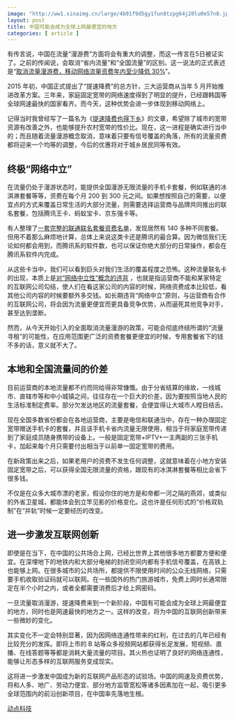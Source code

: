 ```yaml
---
image: "http://ww1.sinaimg.cn/large/4b91f9d5gy1fun8tzpg64j20lu0e57n8.jpg"
layout: post
title: 中国可能会成为全球上网最便宜的地方
categories: [ article ]
---
```


有传言说，中国在流量“漫游费”方面将会有重大的调整，而这一传言在5日被证实了。之前的传闻说，会取消“省内流量”和“全国流量”的区别。这一说法的正式表述是“[取消流量漫游费，移动网络流量资费年内至少降低 30%](http://www.xinhuanet.com/politics/2018lh/2018-03/05/c_137016973.htm)”。

2015 年初，中国正式提出了“提速降费”的总方针，三大运营商从当年 5 月开始推进改革方案。三年来，家庭固定宽带的网络速度得到了明显的提升，已经跟韩国等全球网速最快的国家看齐。而今天，这种优势会进一步体现到移动网络上。

记得当时我曾经写了一篇名为《[提速降费也得下乡](https://cn.technode.com/post/2015-05-18/zaobao0518/)》的文章，希望除了城市的宽带资源有改善之外，也能够提升农村宽带的性价比。现在，这一进程是确实进行当中的；而且随着流量漫游概念取消，意味着只要有信号覆盖的角落，所有的流量资费都将迎来一个均等的调整，今后的优惠将对于城乡居民同等有效。

## 终极“网络中立”

在流量仍处于漫游状态时，能提供全国漫游无限流量的手机卡套餐，例如联通的冰淇淋套餐等等，资费在每个月 200 到 300 元之间。如果想按照自己的需要，以便宜点的方式来覆盖日常生活的大部分流量，则需要选择运营商与品牌共同推出的联名套餐，包括腾讯王卡、蚂蚁宝卡、京东强卡等。

有人整理了[一套完整的联通联名套餐资费名单](https://www.zhihu.com/question/58178068/answer/155940595)，发现居然有 140 多种不同套餐。但用不着那么麻烦地计算，总体上来说这类卡还是腾讯的最合算。因为微信我们无论如何都会用到，而腾讯系的软件数，也可以保证你绝大部分的日常操作，都会在腾讯系软件内完成。

从这些卡当中，我们可以看到巨头对我们生活的覆盖程度之恐怖。这种流量联名卡的出现，本质上是[对“网络中立性”概念的违背](http://www.pingwest.com/lets-talk-about-net-neutrality/) ，也就是指运营商不能和某家特定的互联网公司勾结，使人们在看这家公司的内容的时候，网络资费成本比较低，看其他公司内容的时候要额外多交钱。如长期违背“网络中立”原则，与运营商有合作的互联网公司，将会因为流量更便宜而更具备竞争优势，从而逼死其他竞争对手，甚至达到垄断。

然而，从今天开始引入的全面取消流量漫游的政策，可能会彻底终结所谓的“流量寻租”的可能性，在应用范围更广泛的资费套餐更便宜的时候，专用套餐省下的钱不多的话，意义就不大了。

## 本地和全国流量间的价差

目前运营商的本地流量都不约而同给得非常慷慨。由于分省结算的缘故，一线城市、直辖市等和中小城镇之间，往往存在一个巨大的价差，因为要按照当地人民的生活标准制定费率。部分欠发达地区的流量套餐，会便宜得让大城市人瞠目结舌。

现在全国多数省份都会在各地运营商，主要是电信和联通当中，存在一种办理固定宽带赠送手机卡的套餐，并且该手机卡省内流量无限使用，相当于将家庭宽带传递到了家庭成员随身携带的设备上。一般是固定宽带+IPTV+一主两副的三张手机卡，加起来每个月只需要付出相当于以前单一固定宽带的费用。

在新政策出来之后，如果老用户的资费不发生任何调整，这就意味着在小地方安装固定宽带之后，可以获得全国无限流量的资格，跟现有的冰淇淋套餐等相比会省下很多钱。

不仅是在众多大城市漂的老家，假设你住的地方是和帝都一河之隔的燕郊，或类似的外省卫星城，都能体会到立竿见影的价格变化。这也许是任何形式的“价格双轨制”在“并轨”时候一定要经历的改变。

## 进一步激发互联网创新  

即使是在当下，在中国的公共场合上网，已经比世界上其他很多地方都要方便和便宜。在深埋地下的地铁内和大部分电梯的封闭空间内都有手机信号覆盖，在高铁上也能够上网。在很多城市的公共场所，都提供不限使用时间的公众无线网络，只需要手机收取验证码就可以联网。在一些国外的热门旅游城市，免费上网时长通常限定在半个小时之内，或者全都需要消费后才给上网密码。

一旦流量取消漫游，提速降费来到一个新阶段，中国有可能会成为全球上网最便宜的地方，同时也是网速最快的地方之一。这样的改变，将为中国的互联网创新带来一些微妙的变化。

其实变化不一定会特别显著，因为因网络连通性带来的红利，在过去的几年已经有比较充分的发挥。即将上市的 B 站等众多视频网站都获得长足发展，短视频、直播、在线答题等等都是消耗大量流量的项目。其火热也证明了良好的网络连通性，能够让形态多样的互联网服务变成现实。

这将进一步激发中国成为新的互联网产品形态的试验场。中国的网速及资费优势，将和人多、地广、劳动力便宜、部分地方监管宽松等诸多因素加在一起，吸引更多全球范围内的前沿创新项目，在中国率先落地生根。

[动点科技](https://cn.technode.com/post/2018-03-05/get-online-faster-and-cheaper-in-china/)